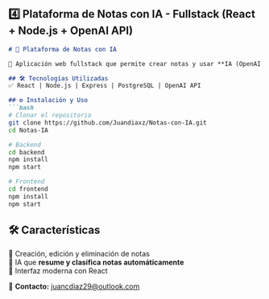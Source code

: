 ## 4️⃣ Plataforma de Notas con IA - Fullstack (React + Node.js + OpenAI API)  

```md
# 📝 Plataforma de Notas con IA  

🚀 Aplicación web fullstack que permite crear notas y usar **IA (OpenAI API)** para resumirlas, categorizarlas y generar contenido relacionado.  

## 🛠️ Tecnologías Utilizadas  
✅ React | Node.js | Express | PostgreSQL | OpenAI API  

## ⚙️ Instalación y Uso  
```bash
# Clonar el repositorio
git clone https://github.com/Juandiaxz/Notas-con-IA.git
cd Notas-IA

# Backend
cd backend
npm install
npm start

# Frontend
cd frontend
npm install
npm start
```
  
## 🛠️ Características  
🔹 Creación, edición y eliminación de notas  
🔹 IA que **resume y clasifica notas automáticamente**  
🔹 Interfaz moderna con React  

📌 **Contacto:** juancdiaz29@outlook.com  
